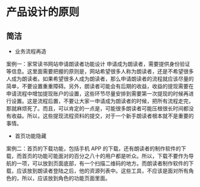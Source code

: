 # 产品设计的原则

## 简洁

- 业务流程再造  

案例一：家常读书网站申请朗读者功能设计
申请成为朗读者，需要提供身份验证等信息。这里面需要把握的原则是，网站希望很多人称为朗读者，还是不希望很多人成为朗读者。如果希望很多人成为朗读者，那么申请朗读者的流程就应该尽量的简单，不要设置重重障碍。另外，朗读者可能会有后期的收益，收益的提现需要在申请流程中增加提现账户的设置，这些环节尽量安排到需要第一次提现的时候再进行设置。这是流程后置，不要让大家一申请成为朗读者的时候，把所有流程走完，那就麻烦死了。而且，可以肯定的一点是，可能很多朗读者可能压根很长时间都没有收益。所以，这些提现流程资料的提交，对于一个新手朗读者根本就不是重要的事情。

- 首页功能隐藏  

案例二：首页的下载功能，包括手机 APP 的下载，还有朗读者的制作软件的下载，而首页的功能可能面对的百分之八十的用户都是听众。所以，下载不要作为导航的一项，可以放到页面底部，有一个扫描二维码的地方。而朗读者制作软件的下载，应该放到朗读者登陆之后，他的资源列表中。这些工具，不应该是面对所有角色的，所以，应该放到角色的功能页面里面。